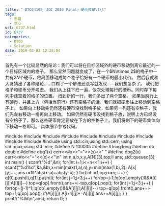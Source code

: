 ```yaml
---
title: " DTOJ4195「JOI 2019 Final」硬币收藏\t\t"
tags:
  - 思路
  - 贪心
url: 6737.html
id: 6737
categories:
  - DTOJ
  - Solution
date: 2019-03-03 12:28:04
---
```


首先有一个比较显然的结论：我们可以将在目标区域外的硬币移动到离它最近的一个目标区域内的格子。 那么显然问题就变成了，在一个$N\\times 2$的格子中一共有$2N$个硬币，将局面移动成每个格子恰好有一个硬币的最小代价。 然后我就和大哥猜出了各种结论……口糊了一个解法还没写就发现……我们想复杂了。 我们把格子和硬币分开考虑。 我们从上往下扫一遍，依次处理每行的硬币。同时存下每列中还空着的格子的位置。 扫到新的一行，我们多出了两个空格。 如果当前行上有硬币，并且上方（包括当前行）还有空格子的话，我们就把硬币往上移动到空格子上。 如果向上移动完仍然还有硬币没找到格子放，如果另一列还有空格子，我们先左右移动一格再向上移动。 如果仍然有硬币没找到格子放，说明上方已经没有空格子了，那么这些硬币肯定要放在下方的空格子上。我们将剩下的硬币集体向下移动一格即可。 具体细节参考代码。

#include<iostream>
#include<cstdio>
#include<cstdlib>
#include<cmath>
#include<cstring>
#include<string>
#include<algorithm>
#include<queue>
#include<vector>
#include<set>
#include<map>
using std::cin;using std::cerr;
using std::max;using std::min;
#define N 100005
#define ll long long
#define db double
#define dbg1(x) cerr<<#x<<"="<<(x)<<" "
#define dbg2(x) cerr<<#x<<"="<<(x)<<"\\n"
int n,a,b,x,y,A\[N\]\[3\],top;ll ans;
std::queue<int>q\[3\];
int main()
{
	scanf("%d",&n);
	for(int i=1;i<=n<<1;i++)
	{
		scanf("%d%d",&a,&b),x=min(max(1,a),n),y=min(max(1,b),2);
		A\[x\]\[y\]++,ans+=1ll*abs(x-a)+abs(y-b);
	}
	for(int i=1,op;i<=n;i++)
	{
		q\[0\].push(i),q\[1\].push(i);
		for(int j=1;j<3;j++)
			for(op=j-1;!q\[op\].empty()&&A\[i\]\[j\];A\[i\]\[j\]--) top=q\[op\].front(),ans+=i-top,q\[op\].pop();
		for(int j=1;j<3;j++)
		{
			for(op=(j-1)^1;!q\[op\].empty()&&A\[i\]\[j\];A\[i\]\[j\]--) top=q\[op\].front(),ans+=i-top+1,q\[op\].pop();
			if(A\[i\]\[j\]) A\[i+1\]\[j\]+=A\[i\]\[j\],ans+=A\[i\]\[j\];
		}
	}
	printf("%lld\\n",ans);
	return 0;
}